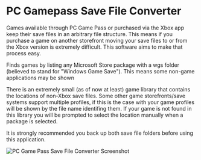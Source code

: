 # PC Gamepass Save File Converter
Games available through PC Game Pass or purchased via the Xbox app keep their save files in an arbitrary file structure. This means if you purchase a game on another storefront moving your save files to or from the Xbox version is extremely difficult. This software aims to make that process easy.

Finds games by listing any Microsoft Store package with a wgs folder (believed to stand for "Windows Game Save"). This means some non-game applications may be shown

There is an extremely small (as of now at least) game library that contains the locations of non-Xbox save files. Some other game storefronts/save systems support multiple profiles, if this is the case with your game profiles will be shown by the file name identifing them. If your game is not found in this library you will be prompted to select the location manually when a package is selected.

It is strongly recommended you back up both save file folders before using this application. 

![PC Game Pass Save File Converter Screenshot](https://user-images.githubusercontent.com/4670572/157337932-0bc1c3bc-ee32-4f78-833d-53441e080cce.png)

